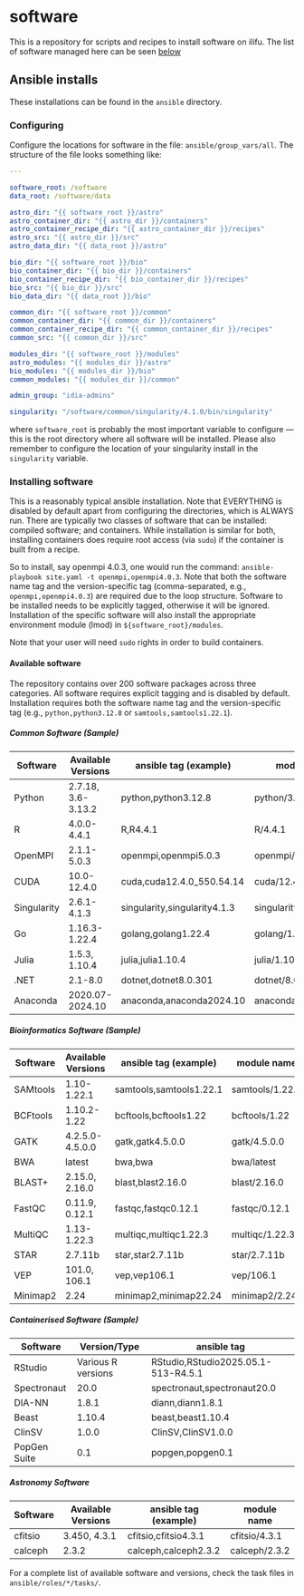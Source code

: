 # software
This is a repository for scripts and recipes to install software on ilifu. The list of software managed here can be seen [below](#available-software)

## Ansible installs
These installations can be found in the `ansible` directory.

### Configuring
Configure the locations for software in the file: `ansible/group_vars/all`. The structure of the file looks something like:
```yaml
---

software_root: /software
data_root: /software/data

astro_dir: "{{ software_root }}/astro"
astro_container_dir: "{{ astro_dir }}/containers"
astro_container_recipe_dir: "{{ astro_container_dir }}/recipes"
astro_src: "{{ astro_dir }}/src"
astro_data_dir: "{{ data_root }}/astro"

bio_dir: "{{ software_root }}/bio"
bio_container_dir: "{{ bio_dir }}/containers"
bio_container_recipe_dir: "{{ bio_container_dir }}/recipes"
bio_src: "{{ bio_dir }}/src"
bio_data_dir: "{{ data_root }}/bio"

common_dir: "{{ software_root }}/common"
common_container_dir: "{{ common_dir }}/containers"
common_container_recipe_dir: "{{ common_container_dir }}/recipes"
common_src: "{{ common_dir }}/src"

modules_dir: "{{ software_root }}/modules"
astro_modules: "{{ modules_dir }}/astro"
bio_modules: "{{ modules_dir }}/bio"
common_modules: "{{ modules_dir }}/common"

admin_group: "idia-admins"

singularity: "/software/common/singularity/4.1.0/bin/singularity"
```

where `software_root` is probably the most important variable to configure — this is the root directory where all software will be installed. Please also remember to configure the location of your singularity install in the `singularity` variable.

### Installing software
This is a reasonably typical ansible installation. Note that EVERYTHING is disabled by default apart from configuring the directories, which is ALWAYS run. There are typically two classes of software that can be installed: compiled software; and containers. While installation is similar for both, installing containers does require root access (via `sudo`) if the container is built from a recipe.

So to install, say openmpi 4.0.3, one would run the command: ```ansible-playbook site.yaml -t openmpi,openmpi4.0.3```. Note that both the software name tag and the version-specific tag (comma-separated, e.g., `openmpi,openmpi4.0.3`) are required due to the loop structure. Software to be installed needs to be explicitly tagged, otherwise it will be ignored. Installation of the specific software will also install the appropriate environment module (lmod) in `${software_root}/modules`.

Note that your user will need `sudo` rights in order to build containers.

#### Available software

The repository contains over 200 software packages across three categories. All software requires explicit tagging and is disabled by default. Installation requires both the software name tag and the version-specific tag (e.g., `python,python3.12.8` or `samtools,samtools1.22.1`).

##### Common Software (Sample)
| Software     | Available Versions | ansible tag (example) | module name |
|--------------|--------------------|----------------------|-------------|
| Python       | 2.7.18, 3.6-3.13.2 | python,python3.12.8         | python/3.12.8 |
| R            | 4.0.0-4.4.1        | R,R4.4.1               | R/4.4.1 |
| OpenMPI      | 2.1.1-5.0.3        | openmpi,openmpi5.0.3         | openmpi/5.0.3 |
| CUDA         | 10.0-12.4.0        | cuda,cuda12.4.0_550.54.14 | cuda/12.4.0_550.54.14 |
| Singularity  | 2.6.1-4.1.3        | singularity,singularity4.1.3     | singularity/4.1.3 |
| Go           | 1.16.3-1.22.4      | golang,golang1.22.4         | golang/1.22.4 |
| Julia        | 1.5.3, 1.10.4      | julia,julia1.10.4          | julia/1.10.4 |
| .NET         | 2.1-8.0            | dotnet,dotnet8.0.301        | dotnet/8.0.301 |
| Anaconda     | 2020.07-2024.10    | anaconda,anaconda2024.10      | anaconda/2024.10 |

##### Bioinformatics Software (Sample)
| Software     | Available Versions | ansible tag (example) | module name |
|--------------|--------------------|----------------------|-------------|
| SAMtools     | 1.10-1.22.1        | samtools,samtools1.22.1       | samtools/1.22.1 |
| BCFtools     | 1.10.2-1.22        | bcftools,bcftools1.22         | bcftools/1.22 |
| GATK         | 4.2.5.0-4.5.0.0    | gatk,gatk4.5.0.0          | gatk/4.5.0.0 |
| BWA          | latest             | bwa,bwa                  | bwa/latest |
| BLAST+       | 2.15.0, 2.16.0     | blast,blast2.16.0          | blast/2.16.0 |
| FastQC       | 0.11.9, 0.12.1     | fastqc,fastqc0.12.1         | fastqc/0.12.1 |
| MultiQC      | 1.13-1.22.3        | multiqc,multiqc1.22.3        | multiqc/1.22.3 |
| STAR         | 2.7.11b            | star,star2.7.11b          | star/2.7.11b |
| VEP          | 101.0, 106.1       | vep,vep106.1             | vep/106.1 |
| Minimap2     | 2.24               | minimap2,minimap22.24         | minimap2/2.24 |

##### Containerised Software (Sample)
| Software     | Version/Type       | ansible tag          |
|--------------|-------------------|---------------------|
| RStudio      | Various R versions | RStudio,RStudio2025.05.1-513-R4.5.1 |
| Spectronaut  | 20.0              | spectronaut,spectronaut20.0     |
| DIA-NN       | 1.8.1             | diann,diann1.8.1          |
| Beast        | 1.10.4            | beast,beast1.10.4         |
| ClinSV       | 1.0.0             | ClinSV,ClinSV1.0.0         |
| PopGen Suite | 0.1               | popgen,popgen0.1           |

##### Astronomy Software
| Software     | Available Versions | ansible tag (example) | module name |
|--------------|--------------------|----------------------|-------------|
| cfitsio      | 3.450, 4.3.1       | cfitsio,cfitsio4.3.1         | cfitsio/4.3.1 |
| calceph      | 2.3.2              | calceph,calceph2.3.2         | calceph/2.3.2 |

For a complete list of available software and versions, check the task files in `ansible/roles/*/tasks/`.